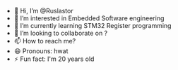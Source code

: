 - 👋 Hi, I’m @Ruslastor
- 👀 I’m interested in Embedded Software engineering
- 🌱 I’m currently learning STM32 Register programming
- 💞️ I’m looking to collaborate on ?
- 📫 How to reach me?
- 😄 Pronouns: hwat
- ⚡ Fun fact: I'm 20 years old

<!---
Ruslastor/Ruslastor is a ✨ special ✨ repository because its `README.md` (this file) appears on your GitHub profile.
You can click the Preview link to take a look at your changes.
--->
